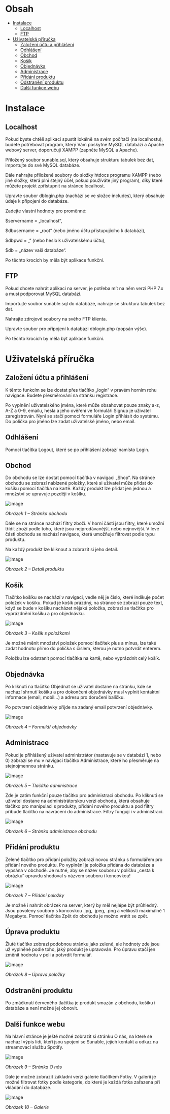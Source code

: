 # Obsah
- [Instalace](#instalace)
  - [Localhost](#localhost)
  - [FTP](#ftp)
- [Uživatelská příručka](#uzivatelska-prirucka)
  - [Založení účtu a přihlášení](#zalozeni-uctu-a-prihlaseni)
  - [Odhlášení](#odhlaseni)
  - [Obchod](#obchod)
  - [Košík](#kosik)
  - [Objednávka](#objednavka)
  - [Administrace](#administrace)
  - [Přídání produktu](#pridani-produktu)
  - [Odstranění produktu](#odstraneni-produktu)
  - [Další funkce webu](#dalsi-funkce-webu)


# Instalace

## Localhost

Pokud byste chtěli aplikaci spustit lokálně na svém počítači (na localhostu), budete potřebovat program, který Vám poskytne MySQL databázi a Apache webový server, doporučuji XAMPP (zapněte MySQL a Apache).

Přiložený soubor sunable.sql, který obsahuje strukturu tabulek bez dat, importujte do své MySQL databáze.

Dále nahrajte přiložené soubory do složky htdocs programu XAMPP (nebo jiné složky, která plní stejný účel, pokud používáte jiný program), díky které můžete projekt zpřístupnit na stránce localhost.

Upravte soubor dblogin.php (nachází se ve složce includes), který obsahuje údaje k připojení do databáze.

Zadejte vlastní hodnoty pro proměnné:

 $servername = „localhost“,
 
 $dbusername = „root“ (nebo jméno účtu přistupujícího k databázi),
 
 $dbpwd = „“ (nebo heslo k uživatelskému účtu),
 
 $db = „název vaší databáze“.

Po těchto krocích by měla být aplikace funkční.

## FTP

Pokud chcete nahrát aplikaci na server, je potřeba mít na něm verzi PHP 7.x a musí podporovat MySQL databázi.

Importujte soubor sunable.sql do databáze, nahraje se struktura tabulek bez dat.

Nahrajte zdrojové soubory na svého FTP klienta.

Upravte soubor pro připojení k databázi dblogin.php (popsán výše).

Po těchto krocích by měla být aplikace funkční.

# Uživatelská příručka

## Založení účtu a přihlášení

K těmto funkcím se lze dostat přes tlačítko „login“ v pravém horním rohu navigace. Budete přesměrování na stránku registrace.

Po vyplnění uživatelského jména, které může obsahovat pouze znaky a-z, A-Z a 0-9, emailu, hesla a jeho ověření ve formuláři Signup je uživatel zaregistrován. Nyní se stačí pomocí formuláře Login přihlásit do systému. Do políčka pro jméno lze zadat uživatelské jméno, nebo email.

## Odhlášení

Pomocí tlačítka Logout, které se po přihlášení zobrazí namísto Login.

## Obchod

Do obchodu se lze dostat pomocí tlačítka v navigaci „Shop“. Na stránce obchodu se zobrazí nabízené položky, které si uživatel může přidat do košíku pomocí tlačítka na kartě. Každý produkt lze přidat jen jednou a množství se upravuje později v košíku.

![image](https://github.com/frantisek-harcar/Maturitni-prace/assets/56251309/28979c9a-140a-4245-9fd7-741227eb72e1)
 
*Obrázek 1 – Stránka obchodu*


Dále se na stránce nachází filtry zboží. V horní části jsou filtry, které umožní třídit zboží podle toho, které jsou nejprodávanější, nebo nejnovější. V levé části obchodu se nachází navigace, která umožňuje filtrovat podle typu produktu.

Na každý produkt lze kliknout a zobrazit si jeho detail.

![image](https://github.com/frantisek-harcar/Maturitni-prace/assets/56251309/1c5eff63-7958-40e2-8bb1-464a35e83fbf)
 
*Obrázek 2 – Detail produktu*


## Košík

Tlačítko košíku se nachází v navigaci, vedle něj je číslo, které indikuje počet položek v košíku. Pokud je košík prázdný, na stránce se zobrazí pouze text, když se bude v košíku nacházet nějaká položka, zobrazí se tlačítka pro vyprázdnění košíku a pro objednávku.

![image](https://github.com/frantisek-harcar/Maturitni-prace/assets/56251309/07d3de10-9cc6-48ec-83b3-4458b47260fe)

*Obrázek 3 – Košík s položkami*


Je možné měnit množství položek pomocí tlačítek plus a mínus, lze také zadat hodnotu přímo do políčka s číslem, kterou je nutno potvrdit enterem.

Položku lze odstranit pomocí tlačítka na kartě, nebo vyprázdnit celý košík. 

## Objednávka

Po kliknutí na tlačítko Objednat se uživatel dostane na stránku, kde se nachází shrnutí košíku a pro dokončení objednávky musí vyplnit kontaktní informace (email, mobil…) a adresu pro doručení balíčku.

Po potvrzení objednávky přijde na zadaný email potvrzení objednávky.

![image](https://github.com/frantisek-harcar/Maturitni-prace/assets/56251309/1fd01866-2a62-4272-8efb-6127624a8697)
 
*Obrázek 4 – Formulář objednávky*


## Administrace

Pokud je přihlášený uživatel administrátor (nastavuje se v databázi 1, nebo 0) zobrazí se mu v navigaci tlačítko Administrace, které ho přesměruje na stejnojmennou stránku.

![image](https://github.com/frantisek-harcar/Maturitni-prace/assets/56251309/a98f7f6d-ca5a-4898-9c92-0697c0177706)
 
*Obrázek 5 – Tlačítko administrace*


Zde je zatím funkční pouze tlačítko pro administraci obchodu. Po kliknutí se uživatel dostane na administrátorskou verzi obchodu, která obsahuje tlačítko pro manipulaci s produkty, přidání nového produktu a pod filtry přibude tlačítko na navrácení do administrace. Filtry fungují i v administraci. 

![image](https://github.com/frantisek-harcar/Maturitni-prace/assets/56251309/4bcbb6fe-3b14-4fae-86d6-455530e382e1)

*Obrázek 6 – Stránka administrace obchodu*

## Přidání produktu

Zelené tlačítko pro přidání položky zobrazí novou stránku s formulářem pro přidání nového produktu. Po vyplnění je položka přidána do databáze a vypsána v obchodě. Je nutné, aby se název souboru v políčku „cesta k obrázku“ opravdu shodoval s názvem souboru i koncovkou!

![image](https://github.com/frantisek-harcar/Maturitni-prace/assets/56251309/af77fa3f-f66b-4275-9349-7f35faf148ef)

*Obrázek 7 – Přidání položky*


Je možné i nahrát obrázek na server, který by měl nejlépe být průhledný. Jsou povoleny soubory s koncovkou .jpg, .jpeg, .png a velikostí maximálně 1 Megabyte.
Pomocí tlačítka Zpět do obchodu je možno vrátit se zpět.

## Úprava produktu

Žluté tlačítko zobrazí podobnou stránku jako zelené, ale hodnoty zde jsou už vyplněné podle toho, jaký produkt je upravován. Pro úpravu stačí jen změnit hodnotu v poli a potvrdit formulář.

![image](https://github.com/frantisek-harcar/Maturitni-prace/assets/56251309/a76285b6-228f-4eae-b0c5-e29c6357ec28)
 
*Obrázek 8 – Úprava položky*


## Odstranění produktu

Po zmáčknutí červeného tlačítka je produkt smazán z obchodu, košíku i databáze a není možné jej obnovit.

## Další funkce webu

Na hlavní stránce je ještě možné zobrazit si stránku O nás, na které se nachází výpis lidí, kteří jsou spojeni se Sunable, jejich kontakt a odkaz na streamovací službu Spotify.  

![image](https://github.com/frantisek-harcar/Maturitni-prace/assets/56251309/8e302283-e579-4b4a-9246-623172e1ead0)

*Obrázek 9 – Stránka O nás*


Dále je možné zobrazit základní verzi galerie tlačítkem Fotky. V galerii je možné filtrovat fotky podle kategorie, do které je každá fotka zařazena při vkládání do databáze.

![image](https://github.com/frantisek-harcar/Maturitni-prace/assets/56251309/0e4ffcfd-688f-4488-aa81-8e9bfcb22bb6)
 
*Obrázek 10 – Galerie*

